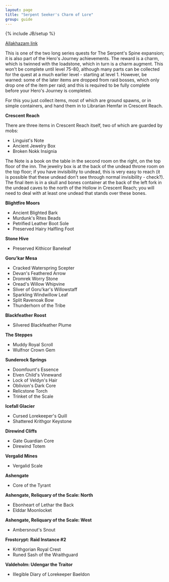 ```yaml
---
layout: page
title: "Serpent Seeker's Charm of Lore"
group: guide
---
```

{% include JB/setup %}

[Allakhazam link](http://everquest.allakhazam.com/db/quest.html?quest=3666)

This is one of the two long series quests for The Serpent's Spine expansion; it is also part of the Hero's Journey achievements.  The reward is a charm, which is twinned with the loadstone, which in turn is a charm augment.  This won't be complete until level 75-80, although many parts can be collected for the quest at a much earlier level - starting at level 1.  However, be warned: some of the later items are dropped from raid bosses, which only drop one of the item per raid; and this is required to be fully complete before your Hero's Journey is completed.

For this you just collect items, most of which are ground spawns, or in simple containers, and hand them in to Librarian Hemfar in Crescent Reach. 

**Crescent Reach**

There are three items in Crescent Reach itself, two of which are guarded by mobs:

- Linguist's Note
- Ancient Jewelry Box 
- Broken Nokk Insignia

The Note is a book on the table in the second room on the right, on the top floor of the inn.  The jewelry box is at the back of the undead throne room on the top floor; if you have invisibility to undead, this is very easy to reach (it is possible that these undead don't see through normal invisibility - check?).  The final item is in a skull and bones container at the back of the left fork in the undead caves to the north of the Hollow in Crescent Reach; you will need to deal with at least one undead that stands over these bones.

**Blightfire Moors**

- Ancient Blighted Bark
- Murdunk's Rites Beads
- Petrified Leather Boot Sole
- Preserved Hairy Halfling Foot

**Stone Hive**

- Preserved Kithicor Baneleaf

**Goru'kar Mesa**

- Cracked Waterspring Scepter
- Devan's Feathered Arrow
- Dromrek Worry Stone
- Oread's Willow Whipvine
- Sliver of Goru'kar's Willowstaff
- Sparkling Windwillow Leaf
- Split Ravenoak Bow
- Thunderhorn of the Tribe

**Blackfeather Roost**

- Silvered Blackfeather Plume

**The Steppes**

- Muddy Royal Scroll
- Wulfnor Crown Gem

**Sunderock Springs**

- Doomfount's Essence
- Elven Child's Vinewand
- Lock of Veldyn's Hair
- Oblivion's Dark Core
- Relicstone Torch
- Trinket of the Scale

**Icefall Glacier**

- Cursed Lorekeeper's Quill
- Shattered Krithgor Keystone

**Direwind Cliffs**

- Gate Guardian Core
- Direwind Totem

**Vergalid Mines**

- Vergalid Scale


**Ashengate**

- Core of the Tyrant

**Ashengate, Reliquary of the Scale: North**

- Ebonheart of Lethar the Back
- Elddar Moonlocket

**Ashengate, Reliquary of the Scale: West**

- Ambersnout's Snout

**Frostcrypt: Raid Instance #2**

- Krithgorian Royal Crest
- Runed Sash of the Wraithguard


**Valdeholm: Udengar the Traitor**

- Illegible Diary of Lorekeeper Baeldon

